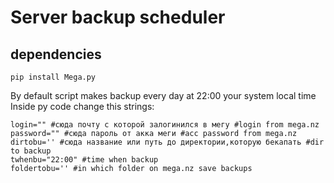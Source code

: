 # Server backup scheduler
## dependencies
```
pip install Mega.py
```
By default script makes backup every day at 22:00 your system local time
Inside py code change this strings:
```
login="" #сюда почту с которой залогинился в мегу #login from mega.nz
password="" #сюда пароль от акка меги #acc password from mega.nz  
dirtobu='' #сюда название или путь до директории,которую бекапать #dir to backup
twhenbu="22:00" #time when backup
foldertobu='' #in which folder on mega.nz save backups
```
